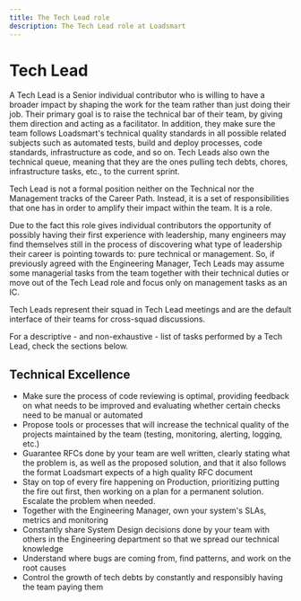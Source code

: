 ```yaml
---
title: The Tech Lead role
description: The Tech Lead role at Loadsmart
---
```


# Tech Lead

A Tech Lead is a Senior individual contributor who is willing to have a broader impact by shaping the work for the team rather than just doing their job. Their primary goal is to raise the technical bar of their team, by giving them direction and acting as a facilitator. In addition, they make sure the team follows Loadsmart's technical quality standards in all possible related subjects such as automated tests, build and deploy processes, code standards, infrastructure as code, and so on. Tech Leads also own the technical queue, meaning that they are the ones pulling tech debts, chores, infrastructure tasks, etc., to the current sprint.

Tech Lead is not a formal position neither on the Technical nor the Management tracks of the Career Path. Instead, it is a set of responsibilities that one has in order to amplify their impact within the team. It is a role.

Due to the fact this role gives individual contributors the opportunity of possibly having their first experience with leadership, many engineers may find themselves still in the process of discovering what type of leadership their career is pointing towards to: pure technical or management. So, if previously agreed with the Engineering Manager, Tech Leads may assume some managerial tasks from the team together with their technical duties or move out of the Tech Lead role and focus only on management tasks as an IC.

Tech Leads represent their squad in Tech Lead meetings and are the default interface of their teams for cross-squad discussions.

For a descriptive - and non-exhaustive - list of tasks performed by a Tech Lead, check the sections below.

## Technical Excellence

- Make sure the process of code reviewing is optimal, providing feedback on what needs to be improved and evaluating whether certain checks need to be manual or automated
- Propose tools or processes that will increase the technical quality of the projects maintained by the team (testing, monitoring, alerting, logging, etc.)
- Guarantee RFCs done by your team are well written, clearly stating what the problem is, as well as the proposed solution, and that it also follows the format Loadsmart expects of a high quality RFC document
- Stay on top of every fire happening on Production, prioritizing putting the fire out first, then working on a plan for a permanent solution. Escalate the problem when needed.
- Together with the Engineering Manager, own your system's SLAs, metrics and monitoring
- Constantly share System Design decisions done by your team with others in the Engineering department so that we spread our technical knowledge
- Understand where bugs are coming from, find patterns, and work on the root causes
- Control the growth of tech debts by constantly and responsibly having the team paying them
